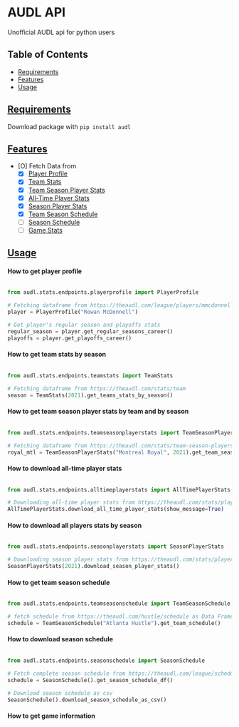 # AUDL API

Unofficial AUDL api for python users

## Table of Contents

- [Requirements](#requirements)
- [Features](#features)
- [Usage](#usage)


## [Requirements](#requirements)

Download package with `` pip install audl ``

## [Features](#features)

- [O] Fetch Data from
	- [X] [Player Profile](https://theaudl.com/league/players/mmcdonnel)
	- [X] [Team Stats](https://theaudl.com/stats/team?year=1)
	- [X] [Team Season Player Stats](https://theaudl.com/stats/team-season-players)
	- [X] [All-Time Player Stats](https://theaudl.com/stats/players-all-time)
	- [X] [Season Player Stats](https://theaudl.com/stats/player-season)
	- [X] [Team Season Schedule](https://theaudl.com/hustle/schedule)
	- [ ] [Season Schedule](https://theaudl.com/league/schedule/week)
	- [ ] [Game Stats](https://theaudl.com/stats/team-game-stats)

## [Usage](#usage)


#### How to get player profile

```python

from audl.stats.endpoints.playerprofile import PlayerProfile

# Fetching dataframe from https://theaudl.com/league/players/mmcdonnel
player = PlayerProfile("Rowan McDonnell")

# Get player's regular season and playoffs stats
regular_season = player.get_regular_seasons_career()
playoffs = player.get_playoffs_career()
```

#### How to get team stats by season

```python

from audl.stats.endpoints.teamstats import TeamStats

# Fetching dataframe from https://theaudl.com/stats/team
season = TeamStats(2021).get_teams_stats_by_season()
```

#### How to get team season player stats by team and by season

```python

from audl.stats.endpoints.teamseasonplayerstats import TeamSeasonPlayerStats

# Fetching dataframe from https://theaudl.com/stats/team-season-players?year=1&aw_team_id=12
royal_mtl = TeamSeasonPlayerStats("Montreal Royal", 2021).get_team_season_player_stats()
```

#### How to download all-time player stats

```python

from audl.stats.endpoints.alltimeplayerstats import AllTimePlayerStats

# Downloading all-time player stats from https://theaudl.com/stats/players-all-time as .csv file
AllTimePlayerStats.download_all_time_player_stats(show_message=True)
```

#### How to download all players stats by season

```python

from audl.stats.endpoints.seasonplayerstats import SeasonPlayerStats

# Downloading season player stats from https://theaudl.com/stats/player-season?year={all_pages}
SeasonPlayerStats(2021).download_season_player_stats()

```

#### How to get team season schedule

```python

from audl.stats.endpoints.teamseasonschedule import TeamSeasonSchedule

# fetch schedule from https://theaudl.com/hustle/schedule as Data Frame
schedule = TeamSeasonSchedule("Atlanta Hustle").get_team_schedule()

```

#### How to download season schedule

```python

from audl.stats.endpoints.seasonschedule import SeasonSchedule

# Fetch complete season schedule from https://theaudl.com/league/schedule/ as Data Frame
schedule = SeasonSchedule().get_season_schedule_df()

# Download season schedule as csv
SeasonSchedule().download_season_schedule_as_csv()

```

#### How to get game information

